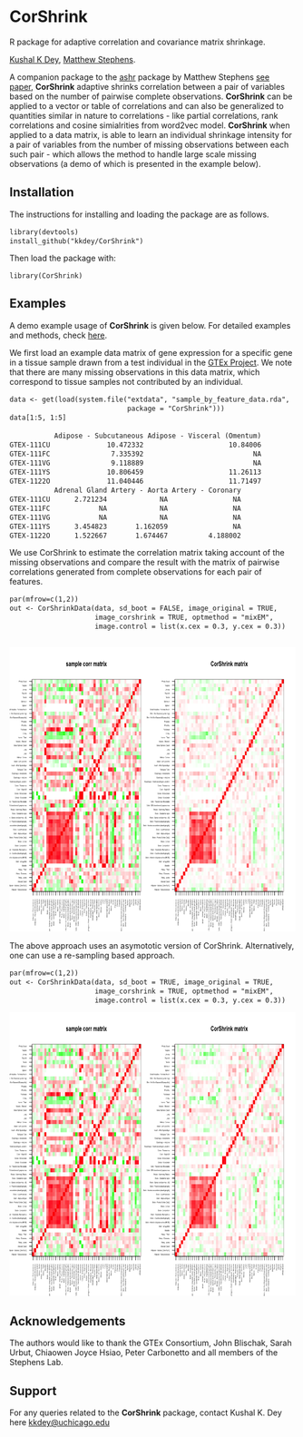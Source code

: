 # CorShrink

R package for adaptive correlation and covariance matrix shrinkage.

[Kushal K Dey](http://kkdey.github.io/), [Matthew Stephens](http://stephenslab.uchicago.edu/).

A companion package to the [ashr](https://github.com/stephens999/ashr) package by Matthew Stephens [see paper](https://www.ncbi.nlm.nih.gov/pmc/articles/PMC5379932/), **CorShrink** adaptive shrinks correlation between a pair of variables based on the number of pairwise complete observations. **CorShrink** can be applied to a vector or table of correlations and can also be generalized to quantities similar in nature to correlations - like partial correlations, rank correlations and cosine simialrities from word2vec model. **CorShrink** when applied to a data matrix, is able to learn an individual shrinkage intensity for a pair of variables from the number of missing observations between each such pair - which allows the method to handle large scale missing observations (a demo of which is presented in the example below). 


## Installation

The instructions for installing and loading the package are as follows.

```
library(devtools)
install_github("kkdey/CorShrink")
```

Then load the package with:

```
library(CorShrink)
```

## Examples 

A demo example usage of **CorShrink** is given below. For detailed examples and methods, check [here](vignettes/corshrink.Rmd). 

We first load an example data matrix of gene expression for a specific gene in a tissue sample drawn from a test individual in the [GTEx Project](https://www.gtexportal.org/home/). We note that there are many missing observations in this data matrix, which correspond to tissue samples not contributed by an individual.

```
data <- get(load(system.file("extdata", "sample_by_feature_data.rda",
                             package = "CorShrink")))
data[1:5, 1:5]

           Adipose - Subcutaneous Adipose - Visceral (Omentum)
GTEX-111CU              10.472332                     10.84006
GTEX-111FC               7.335392                           NA
GTEX-111VG               9.118889                           NA
GTEX-111YS              10.806459                     11.26113
GTEX-1122O              11.040446                     11.71497
           Adrenal Gland Artery - Aorta Artery - Coronary
GTEX-111CU      2.721234             NA                NA
GTEX-111FC            NA             NA                NA
GTEX-111VG            NA             NA                NA
GTEX-111YS      3.454823       1.162059                NA
GTEX-1122O      1.522667       1.674467          4.188002
```

We use CorShrink to estimate the correlation matrix taking account of the missing observations and compare the result with the matrix of pairwise correlations generated from complete observations for each pair of features. 


```
par(mfrow=c(1,2))
out <- CorShrinkData(data, sd_boot = FALSE, image_original = TRUE, 
                     image_corshrink = TRUE, optmethod = "mixEM",
                     image.control = list(x.cex = 0.3, y.cex = 0.3))                             
                             
```
<img src="vignettes/test/plot1.png" alt="Structure Plot" height="500" width="1000">


The above approach uses an asymototic version of CorShrink. Alternatively, one can use a re-sampling based approach.

```
par(mfrow=c(1,2))
out <- CorShrinkData(data, sd_boot = TRUE, image_original = TRUE, 
                     image_corshrink = TRUE, optmethod = "mixEM",
                     image.control = list(x.cex = 0.3, y.cex = 0.3))
```

<img src="vignettes/test/plot2.png" alt="Structure Plot" height="500" width="1000">

## Acknowledgements

The authors would like to thank the GTEx Consortium, John Blischak, Sarah Urbut, Chiaowen Joyce Hsiao, Peter Carbonetto and all members of the Stephens Lab. 

## Support

For any queries related to the **CorShrink** package, contact Kushal K. Dey here [kkdey@uchicago.edu](kkdey@uchicago.edu)






